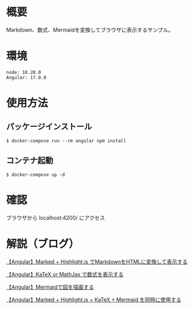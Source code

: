 # 概要
Markdown、数式、Mermaidを変換してブラウザに表示するサンプル。

# 環境
```
node: 18.20.0
Angular: 17.0.0
```

# 使用方法
## パッケージインストール
```
$ docker-compose run --rm angular npm install
```

## コンテナ起動
```
$ docker-compose up -d
```

# 確認
ブラウザから localhost:4200/ にアクセス

# 解説（ブログ）
[【Angular】Marked + Highlight.js でMarkdownをHTMLに変換して表示する](https://engineer.tsuneken5.com/2024/10/25/angular-markdown/)

[【Angular】KaTeX or MathJax で数式を表示する](https://engineer.tsuneken5.com/2024/10/25/angular-math/)

[【Angular】Mermaidで図を描画する](https://engineer.tsuneken5.com/2024/10/25/angular-mermaid/)

[【Angular】Marked + Highlight.js + KaTeX + Mermaid を同時に使用する](https://engineer.tsuneken5.com/2024/10/26/angular-markdown-2/)
